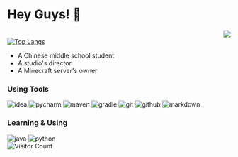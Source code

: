 # Hey Guys! 👋



<img src="https://github-readme-stats.vercel.app/api?username=iamyuuk&show_icons=true&count_private=true&hide=prs&theme=default_repocard" align="right" /><br>
[![Top Langs](https://github-readme-stats.vercel.app/api/top-langs/?username=iamyuuk&layout=compact)](https://github.com/iamyuuk/github-readme-stats)

- A Chinese middle school student
- A studio's director
- A Minecraft server's owner


### Using Tools
![idea](https://img.shields.io/badge/-pycharm-black?style=for-the-badge&logo=pycharm&logoColor=white)
![pycharm](https://img.shields.io/badge/-idea-black?style=for-the-badge&logo=intellij-idea&logoColor=white)
![maven](https://img.shields.io/badge/-maven-black?style=for-the-badge&logo=apache-maven&logoColor=white)
![gradle](https://img.shields.io/badge/-gradle-black?style=for-the-badge&logo=gradle&logoColor=white)
![git](https://img.shields.io/badge/-git-black?style=for-the-badge&logo=git&logoColor=white)
![github](https://img.shields.io/badge/github-black?style=for-the-badge&logo=github&logoColor=white)
![markdown](https://img.shields.io/badge/-markdown-black?style=for-the-badge&logo=markdown&logoColor=white)


### Learning & Using

![java](https://img.shields.io/badge/-java-blue?style=for-the-badge&logo=OpenJDK&logoColor=white)
![python](https://img.shields.io/badge/-python-blue?style=for-the-badge&logo=Python&logoColor=white)<br>
![Visitor Count](https://profile-counter.glitch.me/Christmas/count.svg)
